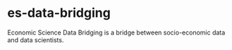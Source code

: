 # es-data-bridging
Economic Science Data Bridging is a bridge between socio-economic data and data scientists.
